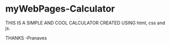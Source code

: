 # myWebPages-Calculator

THIS IS A SIMPLE AND COOL CALCULATOR CREATED USING html, css and js.

THANKS
-Pranaves